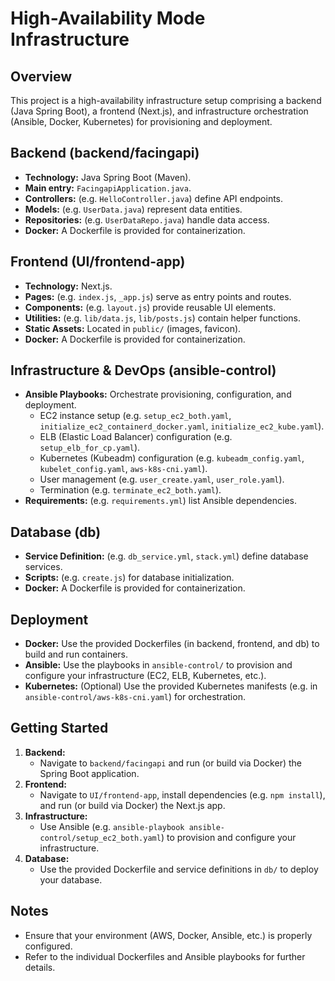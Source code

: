 # High-Availability Mode Infrastructure

## Overview

This project is a high-availability infrastructure setup comprising a backend (Java Spring Boot), a frontend (Next.js), and infrastructure orchestration (Ansible, Docker, Kubernetes) for provisioning and deployment.

## Backend (backend/facingapi)

- **Technology:** Java Spring Boot (Maven).
- **Main entry:** `FacingapiApplication.java`.
- **Controllers:** (e.g. `HelloController.java`) define API endpoints.
- **Models:** (e.g. `UserData.java`) represent data entities.
- **Repositories:** (e.g. `UserDataRepo.java`) handle data access.
- **Docker:** A Dockerfile is provided for containerization.

## Frontend (UI/frontend-app)

- **Technology:** Next.js.
- **Pages:** (e.g. `index.js`, `_app.js`) serve as entry points and routes.
- **Components:** (e.g. `layout.js`) provide reusable UI elements.
- **Utilities:** (e.g. `lib/data.js`, `lib/posts.js`) contain helper functions.
- **Static Assets:** Located in `public/` (images, favicon).
- **Docker:** A Dockerfile is provided for containerization.

## Infrastructure & DevOps (ansible-control)

- **Ansible Playbooks:** Orchestrate provisioning, configuration, and deployment.
  - EC2 instance setup (e.g. `setup_ec2_both.yaml`, `initialize_ec2_containerd_docker.yaml`, `initialize_ec2_kube.yaml`).
  - ELB (Elastic Load Balancer) configuration (e.g. `setup_elb_for_cp.yaml`).
  - Kubernetes (Kubeadm) configuration (e.g. `kubeadm_config.yaml`, `kubelet_config.yaml`, `aws-k8s-cni.yaml`).
  - User management (e.g. `user_create.yaml`, `user_role.yaml`).
  - Termination (e.g. `terminate_ec2_both.yaml`).
- **Requirements:** (e.g. `requirements.yml`) list Ansible dependencies.

## Database (db)

- **Service Definition:** (e.g. `db_service.yml`, `stack.yml`) define database services.
- **Scripts:** (e.g. `create.js`) for database initialization.
- **Docker:** A Dockerfile is provided for containerization.

## Deployment

- **Docker:** Use the provided Dockerfiles (in backend, frontend, and db) to build and run containers.
- **Ansible:** Use the playbooks in `ansible-control/` to provision and configure your infrastructure (EC2, ELB, Kubernetes, etc.).
- **Kubernetes:** (Optional) Use the provided Kubernetes manifests (e.g. in `ansible-control/aws-k8s-cni.yaml`) for orchestration.

## Getting Started

1. **Backend:**  
   - Navigate to `backend/facingapi` and run (or build via Docker) the Spring Boot application.
2. **Frontend:**  
   - Navigate to `UI/frontend-app`, install dependencies (e.g. `npm install`), and run (or build via Docker) the Next.js app.
3. **Infrastructure:**  
   - Use Ansible (e.g. `ansible-playbook ansible-control/setup_ec2_both.yaml`) to provision and configure your infrastructure.
4. **Database:**  
   - Use the provided Dockerfile and service definitions in `db/` to deploy your database.

## Notes

- Ensure that your environment (AWS, Docker, Ansible, etc.) is properly configured.
- Refer to the individual Dockerfiles and Ansible playbooks for further details.